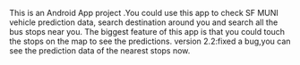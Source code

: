 This is an Android App project .You could use this app to check SF MUNI vehicle prediction data, search destination around you and search all the bus stops near you. The biggest feature of this app is that you could touch the stops on the map to see the predictions.
version 2.2:fixed a bug,you can see the prediction data of the nearest stops now.